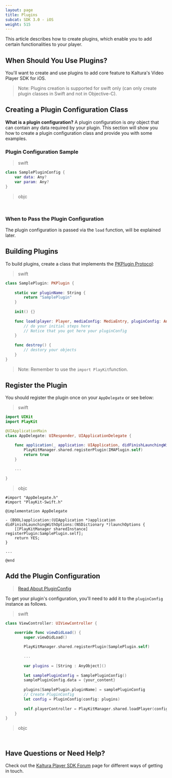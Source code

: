 ```yaml
---
layout: page
title: Plugins
subcat: SDK 3.0 - iOS
weight: 515
---
```


This article describes how to create plugins, which enable you to add certain functionalities to your player.

## When Should You Use Plugins?

You'll want to create and use plugins to add core feature to Kaltura's Video Player SDK for iOS. 

>Note: Plugins creation is supported for swift only (can only create plugin classes in Swift and not in Objective-C).

## Creating a Plugin Configuration Class  

**What is a plugin configuration?** A plugin configuration is *any* object that can contain any data required by your plugin. This section will show you how to create a plugin configuration class and provide you with some examples.

### Plugin Configuration Sample  
>swift

```swift
class SamplePluginConfig {
    var data: Any?
    var param: Any?
}

```
>objc

```objc


```

### When to Pass the Plugin Configuration  

The plugin configuration is passed via the `load` function, will be explained later.

## Building Plugins  

To build plugins, create a class that implements the [PKPlugin Protocol](https://kaltura.github.io/playkit/api/ios/Protocols/PKPlugin.html):

>swift

```swift
class SamplePlugin: PKPlugin {
    
    static var pluginName: String {
        return "SamplePlugin"
    }
    
    init() {}
    
    func load(player: Player, mediaConfig: MediaEntry, pluginConfig: Any?, messageBus: MessageBus) {
        // do your initial steps here
        // Notice that you got here your pluginConfig
    }
    
    func destroy() {
        // destory your objects
    }
}

```

>Note: Remember to use the `import PlayKit`function.

## Register the Plugin

You should register the plugin once on your `AppDelegate` or see below:

>swift

```swift
import UIKit
import PlayKit

@UIApplicationMain
class AppDelegate: UIResponder, UIApplicationDelegate {

    func application(_ application: UIApplication, didFinishLaunchingWithOptions launchOptions: [UIApplicationLaunchOptionsKey: Any]?) -> Bool {
        PlayKitManager.shared.registerPlugin(IMAPlugin.self)
        return true
    }
    
    ...
    
}
```
>objc

```objc
#import "AppDelegate.h"
#import "PlayKit-Swift.h"

@implementation AppDelegate

- (BOOL)application:(UIApplication *)application didFinishLaunchingWithOptions:(NSDictionary *)launchOptions {
    [[PlayKitManager sharedInstance] registerPlugin:SamplePlugin.self];
    return YES;
}

...

@end
```

## Add the Plugin Configuration

> [Read About PluginConfig]()

To get your plugin's configuration, you'll need to add it to the `pluginConfig` instance as follows.

>swift

```swift
class ViewController: UIViewController {

    override func viewDidLoad() {
        super.viewDidLoad()
        
        PlayKitManager.shared.registerPlugin(SamplePlugin.self)
        
        ...
        
        var plugins = [String : AnyObject]()
        
        let samplePluginConfig = SamplePluginConfig()
        samplePluginConfig.data = {your_content}
        
        plugins[SamplePlugin.pluginName] = samplePluginConfig
        // Create PluginConfig
        let config = PluginConfig(config: plugins)
        
        self.playerController = PlayKitManager.shared.loadPlayer(config: config)
    }
}

```
>objc

```objc


```


## Have Questions or Need Help?

Check out the [Kaltura Player SDK Forum](https://forum.kaltura.org/c/playkit) page for different ways of getting in touch.
